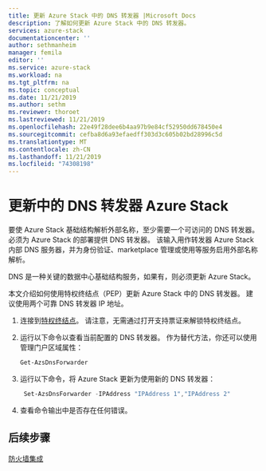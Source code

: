 ```yaml
---
title: 更新 Azure Stack 中的 DNS 转发器 |Microsoft Docs
description: 了解如何更新 Azure Stack 中的 DNS 转发器。
services: azure-stack
documentationcenter: ''
author: sethmanheim
manager: femila
editor: ''
ms.service: azure-stack
ms.workload: na
ms.tgt_pltfrm: na
ms.topic: conceptual
ms.date: 11/21/2019
ms.author: sethm
ms.reviewer: thoroet
ms.lastreviewed: 11/21/2019
ms.openlocfilehash: 22e49f28dee6b4aa97b9e84cf52950dd678450e4
ms.sourcegitcommit: cefba8d6a93efaedff303d3c605b02bd28996c5d
ms.translationtype: MT
ms.contentlocale: zh-CN
ms.lasthandoff: 11/21/2019
ms.locfileid: "74308198"
---
```

# <a name="update-the-dns-forwarder-in-azure-stack"></a>更新中的 DNS 转发器 Azure Stack

要使 Azure Stack 基础结构解析外部名称，至少需要一个可访问的 DNS 转发器。 必须为 Azure Stack 的部署提供 DNS 转发器。 该输入用作转发器 Azure Stack 内部 DNS 服务器，并为身份验证、marketplace 管理或使用等服务启用外部名称解析。

DNS 是一种关键的数据中心基础结构服务，如果有，则必须更新 Azure Stack。

本文介绍如何使用特权终结点（PEP）更新 Azure Stack 中的 DNS 转发器。 建议使用两个可靠 DNS 转发器 IP 地址。

1. 连接到[特权终结点](azure-stack-privileged-endpoint.md)。 请注意，无需通过打开支持票证来解锁特权终结点。

2. 运行以下命令以查看当前配置的 DNS 转发器。 作为替代方法，你还可以使用管理门户区域属性：

   ```powershell
   Get-AzsDnsForwarder
   ```

3. 运行以下命令，将 Azure Stack 更新为使用新的 DNS 转发器：

   ```powershell
    Set-AzsDnsForwarder -IPAddress "IPAddress 1","IPAddress 2"
   ```

4. 查看命令输出中是否存在任何错误。

## <a name="next-steps"></a>后续步骤

[防火墙集成](azure-stack-firewall.md)
